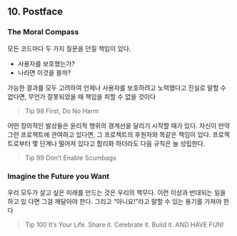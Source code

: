 ## 10. Postface

### The Moral Compass

모든 코드마다 두 가지 질문을 던질 책임이 있다.

- 사용자를 보호했는가?
- 나라면 이것을 쓸까?

가능한 결과를 모두 고려하여 언제나 사용자를 보호하려고 노력했다고 진실로 말할 수 없다면, 무언가 잘못되었을 때 책임을 피할 수 없을 것이다

> Tip 98 First, Do No Harm

어떤 창의적인 발상들은 윤리적 행위의 경계선을 달리기 시작할 때가 있다. 자신이 만약 그런 프로젝트에 관여하고 있다면, 그 프로젝트의 후원자와 똑같은 책임이 있다. 프로젝트로부터 몇 단계나 떨어져 있다고 합리화 하더라도 다음 규칙은 늘 성립한다.

> Tip 99 Don’t Enable Scumbags

### Imagine the Future you Want

우리 모두가 살고 싶은 미래를 만드는 것은 우리의 책무다. 이런 이상과 반대되는 일을 하고 있 다면 그걸 깨달아야 한다. 그리고 “아니요!”라고 말할 수 있는 용기를 가져야 한다

> Tip 100 It’s Your Life.
Share it. Celebrate it. Build it.
AND HAVE FUN!